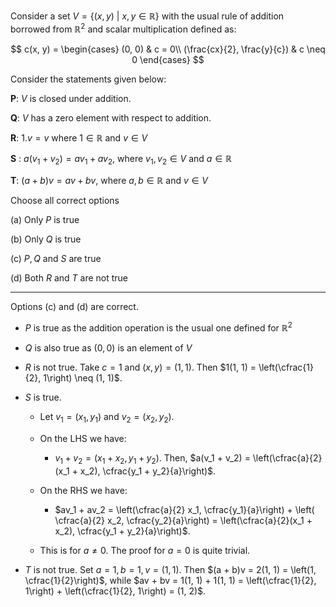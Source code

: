 Consider a set $V = \{(x, y)\ |\ x, y \in \mathbb{R}\}$ with the usual rule of addition borrowed from $\mathbb{R}^2$ and scalar multiplication defined as:


$$
c(x, y) = \begin{cases}
    (0, 0) & c = 0\\
    (\frac{cx}{2}, \frac{y}{c}) & c \neq 0
\end{cases}
$$


Consider the statements given below:

$\mathbf{P}$: $V$ is closed under addition.

$\mathbf{Q}$: $V$ has a zero element with respect to addition.

$\mathbf{R}$: $1.v=v$ where $1 \in \mathbb{R}$ and $v \in V$

$\mathbf{S}$ : $a(v_1 + v_2)=av_1 + av_2$, where $v_1, v_2 \in V$ and $a \in \mathbb{R}$

$\mathbf{T}$: $(a + b)v = av + bv$, where $a, b \in \mathbb{R}$ and $v \in V$

Choose all correct options

(a) Only $P$ is true

(b) Only $Q$ is true

(c) $P, Q$ and $S$ are true

(d) Both $R$ and $T$ are not true



<hr>



Options (c) and (d) are correct.

 

- $P$ is true as the addition operation is the usual one defined for $\mathbb{R}^{2}$





- $Q$ is also true as $(0, 0)$ is an element of $V$





- $R$ is not true. Take $c = 1$ and $(x, y) = (1, 1)$. Then $1(1, 1) = \left(\cfrac{1}{2}, 1\right) \neq (1, 1)$.





- $S$ is true. 

  - Let $v_1 = (x_1, y_1)$ and $v_2 = (x_2, y_2)$. 

  

  - On the LHS we have:
    - $v_1 + v_2 = (x_1 + x_2, y_1 + y_2)$. Then, $a(v_1 + v_2) = \left(\cfrac{a}{2}(x_1 + x_2), \cfrac{y_1 + y_2}{a}\right)$.

  

  - On the RHS we have:
    - $av_1 + av_2 = \left(\cfrac{a}{2} x_1, \cfrac{y_1}{a}\right) + \left( \cfrac{a}{2} x_2, \cfrac{y_2}{a}\right) = \left(\cfrac{a}{2}(x_1 + x_2), \cfrac{y_1 + y_2}{a}\right)$. 

  

  

  - This is for $a \neq 0$. The proof for $a = 0$ is quite trivial.





- $T$ is not true. Set $a = 1, b = 1, v = (1, 1)$. Then $(a + b)v = 2(1, 1) = \left(1, \cfrac{1}{2}\right)$, while $av + bv = 1(1, 1) + 1(1, 1) = \left(\cfrac{1}{2}, 1\right) + \left(\cfrac{1}{2}, 1\right) = (1, 2)$.